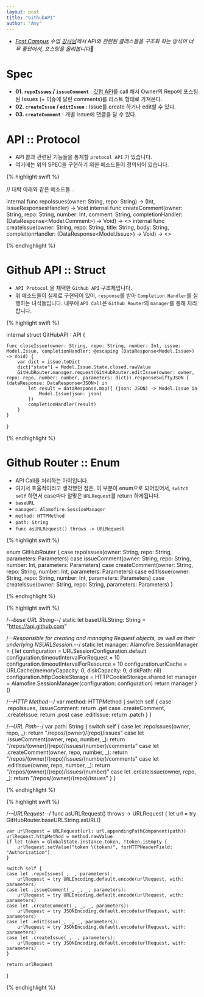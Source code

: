 ```yaml
---
layout: post
title: "GithubAPI"
author: "Amy"
---
```


- *[Fast Campus](http://www.fastㄴampus.co.kr/dev_camp_rxswift/) 수업 [강사님](https://github.com/intmain)께서 API와 관련된 클래스들을 구조화 하는 방식이 너무 좋았어서, 포스팅을 올려봅니다🙂*

# Spec
- **01. `repoIssues` / `issueComment`** : [깃헙 API](https://developer.github.com/v3/issues/#list-issues-for-a-repository)를 call 해서 Owner의 Repo에 포스팅된 Issues (+ 이슈에 달린 comments)를 리스트 형태로 가져온다.
- **02. `createIssue` / `editIssue`** : Issue를 create 하거나 edit할 수 있다.
- **03. `createComment`** : 개별 Issue에 댓글을 달 수 있다.


# API :: Protocol
- API 콜과 관련된 기능들을 통제할 `protocol API` 가 있습니다.
- 여기에는 위의 SPEC을 구현하기 위한 메소드들이 정의되어 있습니다.

{% highlight swift %}

// 대략 아래와 같은 메소드들... 

internal func repoIssues(owner: String, repo: String) -> (Int, IssueResponsesHandler) -> Void
internal func createComment(owner: String, repo: String, number: Int, comment: String, completionHandler: (DataResponse<Model.Comment>) -> Void) -> <<error type>>
internal func createIssue(owner: String, repo: String, title: String, body: String, completionHandler: (DataResponse<Model.Issue>) -> Void) -> <<error type>>

{% endhighlight %}


# Github API :: Struct
- `API Protocol` 을 채택한 `Github API` 구조체입니다.
- 위 메소드들이 실제로 구현되어 있어, `response`를 받아 `Completion Handler`를 실행하는 녀석들입니다. 내부에 `API Call`은 `Github Router`의 `manager`를 통해 처리합니다.

{% highlight swift %}

internal struct GitHubAPI : API {
	
	func closeIssue(owner: String, repo: String, number: Int, issue: Model.Issue, completionHandler: @escaping (DataResponse<Model.Issue>) -> Void) {
	    var dict = issue.toDict
	    dict["state"] = Model.Issue.State.closed.rawValue
	    GitHubRouter.manager.request(GitHubRouter.editIssue(owner: owner, repo: repo, number: number, parameters: dict)).responseSwiftyJSON { (dataResponse: DataResponse<JSON>) in
	        let result = dataResponse.map({ (json: JSON) -> Model.Issue in
	            Model.Issue(json: json)
	        })
	        completionHandler(result)
	    }
	}
	
}

{% endhighlight %}


# Github Router :: Enum
- API Call을 처리하는 아이입니다.
- 여기서 효율적이라고 생각했던 점은, 이 부분이 enum으로 되어있어서, `switch self` 하면서 case마다 알맞은 `URLRequest`를 return 하게됩니다.
- `baseURL`
- `manager: Alamofire.SessionManager`
- `method: HTTPMethod`
- `path: String`
- `func asURLRequest() throws -> URLRequest`

{% highlight swift %}

enum GitHubRouter {
    case repoIssues(owner: String, repo: String, parameters: Parameters)
    case issueComment(owner: String, repo: String, number: Int, parameters: Parameters)
    case createComment(owner: String, repo: String, number: Int, parameters: Parameters)
    case editIssue(owner: String, repo: String, number: Int, parameters: Parameters)
    case createIssue(owner: String, repo: String, parameters: Parameters)
}

{% endhighlight %}

{% highlight swift %}

/*--base URL String--*/
static let baseURLString: String = "https://api.github.com"
   
/*--Responsible for creating and managing Request objects, as well as their underlying NSURLSession.--*/
static let manager: Alamofire.SessionManager = {
    let configuration = URLSessionConfiguration.default
    configuration.timeoutIntervalForRequest = 10
    configuration.timeoutIntervalForResource = 10
    configuration.urlCache = URLCache(memoryCapacity: 0, diskCapacity: 0, diskPath: nil)
    configuration.httpCookieStorage = HTTPCookieStorage.shared
    let manager = Alamofire.SessionManager(configuration: configuration)
    return manager
}()

/*--HTTP Method--*/
var method: HTTPMethod {
    switch self {
    case .repoIssues,
         .issueComment:
        return .get
    case .createComment,
         .createIssue:
        return .post
    case .editIssue:
        return .patch
    }
}
    
/*--URL Path--*/
var path: String {
    switch self {
    case let .repoIssues(owner, repo, _):
        return "/repos/\(owner)/\(repo)/issues"
    case let .issueComment(owner, repo, number, _):
        return "/repos/\(owner)/\(repo)/issues/\(number)/comments"
    case let .createComment(owner, repo, number, _):
        return "/repos/\(owner)/\(repo)/issues/\(number)/comments"
    case let .editIssue(owner, repo, number, _):
        return "/repos/\(owner)/\(repo)/issues/\(number)"
    case let .createIssue(owner, repo, _):
        return "/repos/\(owner)/\(repo)/issues"
    }
}

{% endhighlight %}
    
{% highlight swift %}

/*--URLRequest--*/
func asURLRequest() throws -> URLRequest {
    let url = try GitHubRouter.baseURLString.asURL()
    
    var urlRequest = URLRequest(url: url.appendingPathComponent(path))
    urlRequest.httpMethod = method.rawValue
    if let token = GlobalState.instance.token, !token.isEmpty {
        urlRequest.setValue("token \(token)", forHTTPHeaderField: "Authorization")
    }
    
    switch self {
    case let .repoIssues(_, _, parameters):
        urlRequest = try URLEncoding.default.encode(urlRequest, with: parameters)
    case let .issueComment(_, _, _, parameters):
        urlRequest = try URLEncoding.default.encode(urlRequest, with: parameters)
    case let .createComment(_, _, _, parameters):
        urlRequest = try JSONEncoding.default.encode(urlRequest, with: parameters)
    case let .editIssue(_, _, _, parameters):
        urlRequest = try JSONEncoding.default.encode(urlRequest, with: parameters)
    case let .createIssue(_, _, parameters):
        urlRequest = try JSONEncoding.default.encode(urlRequest, with: parameters)
    }
    
    return urlRequest
}

{% endhighlight %}
